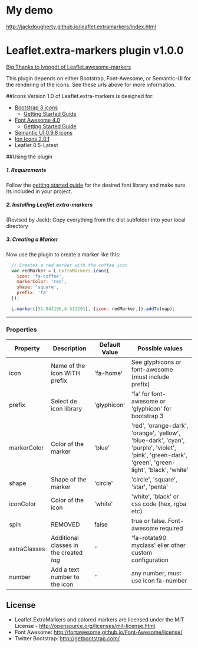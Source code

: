 # My demo
http://jackdougherty.github.io/leaflet.extramarkers/index.html

# Leaflet.extra-markers plugin v1.0.0
<a href="https://github.com/lvoogdt/Leaflet.awesome-markers">Big Thanks to lvoogdt of Leaflet.awesome-markers</a>

This plugin depends on either Bootstrap, Font-Awesome, or Semantic-UI for the rendering of the icons. See these urls above for more information.


##Icons
Version 1.0 of Leaflet.extra-markers is designed for:
- [Bootstrap 3 icons](http://twitter.github.com/bootstrap/)
  -  [Getting Started Guide](http://getbootstrap.com/getting-started/)
- [Font Awesome 4.0](http://fortawesome.github.com/Font-Awesome/)
  - [Getting Started Guide](http://fortawesome.github.io/Font-Awesome/get-started/)
- [Semantic UI 0.9.8 icons](http://semantic-ui.com/)
- [Ion Icons 2.0.1](http://ionicons.com/)
- Leaflet 0.5-Latest

##Using the plugin


##### 1. Requirements #####

Follow the [getting started guide](#icons) for the desired font library and make sure its included in your project.

##### 2. Installing Leaflet.extra-markers #####

(Revised by Jack): Copy everything from the dist subfolder into your local directory

##### 3. Creating a Marker #####

Now use the plugin to create a marker like this:
````js
  // Creates a red marker with the coffee icon
  var redMarker = L.ExtraMarkers.icon({
    icon: 'fa-coffee',
    markerColor: 'red',
    shape: 'square',
    prefix: 'fa'
  });

  L.marker([51.941196,4.512291], {icon: redMarker,}).addTo(map);
````
---


### Properties

| Property        | Description                  | Default Value | Possible  values                                     |
| --------------- | ---------------------------- | ------------- | ---------------------------------------------------- |
| icon            | Name of the icon WITH prefix | 'fa-home'     | See glyphicons or font-awesome (must include prefix)  |
| prefix          | Select de icon library       | 'glyphicon'   | 'fa' for font-awesome or 'glyphicon' for bootstrap 3 |
| markerColor     | Color of the marker          | 'blue'        | 'red', 'orange-dark', 'orange', 'yellow', 'blue-dark', 'cyan', 'purple', 'violet', 'pink', 'green-dark', 'green', 'green-light', 'black', 'white' |
| shape           | Shape of the marker          | 'circle'      | 'circle', 'square', 'star', 'penta' |
| iconColor       | Color of the icon            | 'white'       | 'white', 'black' or css code (hex, rgba etc) |
| spin            | REMOVED                      | false         | true or false. Font-awesome required |
| extraClasses    | Additional classes in the created <i> tag | '' | 'fa-rotate90 myclass' eller other custom configuration |
| number          | Add a text number to the icon| ''             | any number, must use icon fa-number |

## License
- Leaflet.ExtraMarkers and colored markers are licensed under the MIT License - http://opensource.org/licenses/mit-license.html.
- Font Awesome: http://fortawesome.github.io/Font-Awesome/license/
- Twitter Bootstrap: http://getbootstrap.com/
